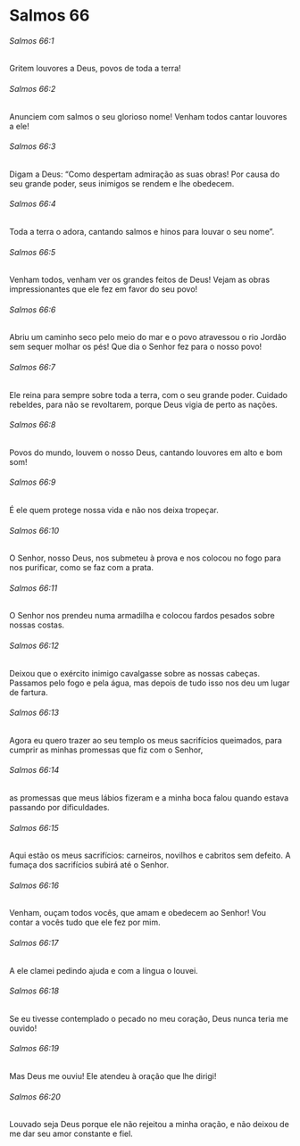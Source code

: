 # Salmos 66

###### Salmos 66:1

Gritem louvores a Deus, povos de toda a terra!

###### Salmos 66:2

Anunciem com salmos o seu glorioso nome! Venham todos cantar louvores a ele!

###### Salmos 66:3

Digam a Deus: “Como despertam admiração as suas obras! Por causa do seu grande poder, seus inimigos se rendem e lhe obedecem.

###### Salmos 66:4

Toda a terra o adora, cantando salmos e hinos para louvar o seu nome”.

###### Salmos 66:5

Venham todos, venham ver os grandes feitos de Deus! Vejam as obras impressionantes que ele fez em favor do seu povo!

###### Salmos 66:6

Abriu um caminho seco pelo meio do mar e o povo atravessou o rio Jordão sem sequer molhar os pés! Que dia o Senhor fez para o nosso povo!

###### Salmos 66:7

Ele reina para sempre sobre toda a terra, com o seu grande poder. Cuidado rebeldes, para não se revoltarem, porque Deus vigia de perto as nações.

###### Salmos 66:8

Povos do mundo, louvem o nosso Deus, cantando louvores em alto e bom som!

###### Salmos 66:9

É ele quem protege nossa vida e não nos deixa tropeçar.

###### Salmos 66:10

O Senhor, nosso Deus, nos submeteu à prova e nos colocou no fogo para nos purificar, como se faz com a prata.

###### Salmos 66:11

O Senhor nos prendeu numa armadilha e colocou fardos pesados sobre nossas costas.

###### Salmos 66:12

Deixou que o exército inimigo cavalgasse sobre as nossas cabeças. Passamos pelo fogo e pela água, mas depois de tudo isso nos deu um lugar de fartura.

###### Salmos 66:13

Agora eu quero trazer ao seu templo os meus sacrifícios queimados, para cumprir as minhas promessas que fiz com o Senhor,

###### Salmos 66:14

as promessas que meus lábios fizeram e a minha boca falou quando estava passando por dificuldades.

###### Salmos 66:15

Aqui estão os meus sacrifícios: carneiros, novilhos e cabritos sem defeito. A fumaça dos sacrifícios subirá até o Senhor.

###### Salmos 66:16

Venham, ouçam todos vocês, que amam e obedecem ao Senhor! Vou contar a vocês tudo que ele fez por mim.

###### Salmos 66:17

A ele clamei pedindo ajuda e com a língua o louvei.

###### Salmos 66:18

Se eu tivesse contemplado o pecado no meu coração, Deus nunca teria me ouvido!

###### Salmos 66:19

Mas Deus me ouviu! Ele atendeu à oração que lhe dirigi!

###### Salmos 66:20

Louvado seja Deus porque ele não rejeitou a minha oração, e não deixou de me dar seu amor constante e fiel.

